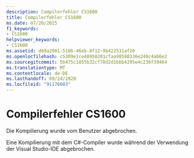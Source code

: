 ```yaml
---
description: Compilerfehler CS1600
title: Compilerfehler CS1600
ms.date: 07/20/2015
f1_keywords:
- CS1600
helpviewer_keywords:
- CS1600
ms.assetid: d89a2001-5166-46eb-8f12-9b422531af20
ms.openlocfilehash: c5309e1ce48950281cfaa98598336e248c4ab6e2
ms.sourcegitcommit: 5b475c1855b32cf78d2d1bbb4295e4c236f39464
ms.translationtype: MT
ms.contentlocale: de-DE
ms.lasthandoff: 09/24/2020
ms.locfileid: "91176603"
---
```

# <a name="compiler-error-cs1600"></a>Compilerfehler CS1600

Die Kompilierung wurde vom Benutzer abgebrochen.  
  
 Eine Kompilierung mit dem C#-Compiler wurde während der Verwendung der Visual Studio-IDE abgebrochen.
